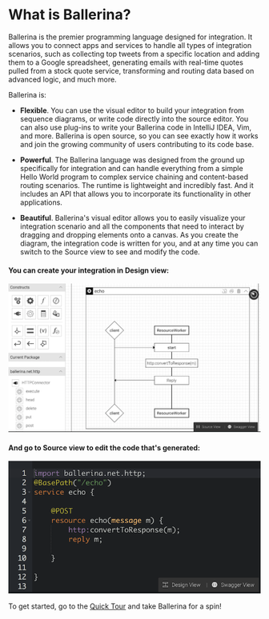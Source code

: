 # What is Ballerina?

Ballerina is the premier programming language designed for integration. It allows you to connect apps and services to handle all types of integration scenarios, such as collecting top tweets from a specific location and adding them to a Google spreadsheet, generating emails with real-time quotes pulled from a stock quote service, transforming and routing data based on advanced logic, and much more. 

Ballerina is:

* **Flexible**. You can use the visual editor to build your integration from sequence diagrams, or write code directly into the source editor. You can also use plug-ins to write your Ballerina code in IntelliJ IDEA, Vim, and more. Ballerina is open source, so you can see exactly how it works and join the growing community of users contributing to its code base.

* **Powerful**. The Ballerina language was designed from the ground up specifically for integration and can handle everything from a simple Hello World program to complex service chaining and content-based routing scenarios. The runtime is lightweight and incredibly fast. And it includes an API that allows you to incorporate its functionality in other applications.

* **Beautiful**. Ballerina's visual editor allows you to easily visualize your integration scenario and all the components that need to interact by dragging and dropping elements onto a canvas. As you create the diagram, the integration code is written for you, and at any time you can switch to the Source view to see and modify the code.  

#### You can create your integration in Design view:

![alt text](images/EchoDesign.png "Design view")

#### And go to Source view to edit the code that's generated:

![alt text](images/EchoSource.png "Source view")

To get started, go to the [Quick Tour](quick-tour.md) and take Ballerina for a spin!
